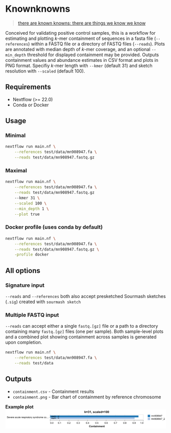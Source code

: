 # Knownknowns

> [there are known knowns; there are things we know we know](https://en.wikipedia.org/wiki/There_are_unknown_unknowns)

Conceived for validating positive control samples, this is a workflow for estimating and plotting *k*-mer containment of sequences in a fasta file (`--references`) within a FASTQ file or a directory of FASTQ files (`--reads`). Plots are annotated with median depth of *k*-mer coverage, and an optional `--min_depth` threshold for displayed containment may be provided. Outputs containment values and abundance estimates in CSV format and plots in PNG format. Specifiy *k*-mer length with `--kmer`  (default 31) and sketch resolution with `--scaled` (default 100).

## Requirements

- Nextflow (>= 22.0)
- Conda or Docker

## Usage

### Minimal

```bash
nextflow run main.nf \
    --references test/data/mn908947.fa \
    --reads test/data/mn908947.fastq.gz
```

### Maximal

```bash
nextflow run main.nf \
    --references test/data/mn908947.fa \
    --reads test/data/mn908947.fastq.gz
    --kmer 31 \
    --scaled 100 \
    --min_depth 1 \
    --plot true
```

### Docker profile (uses conda by default)

```bash
nextflow run main.nf \
    --references test/data/mn908947.fa \
    --reads test/data/mn908947.fastq.gz \
    -profile docker
```

## All options



### Signature input

`--reads` and `--references` both also accept presketched Sourmash sketches (`.sig`) created with `sourmash sketch`

### Multiple FASTQ input

`--reads` can accept either a single `fastq.[gz]` file or a path to a directory containing many `fastq.[gz]` files (one per sample). Both sample-level plots and a combined plot showing containment across samples is generated upon completion.

```bash
nextflow run main.nf \
    --references test/data/mn908947.fa \
    --reads test/data
```

## Outputs

- `containment.csv` - Containment results
- `containment.png` - Bar chart of containment by reference chromosome

**Example plot**
![Example containment.png](containment.png "Example containment.png")
